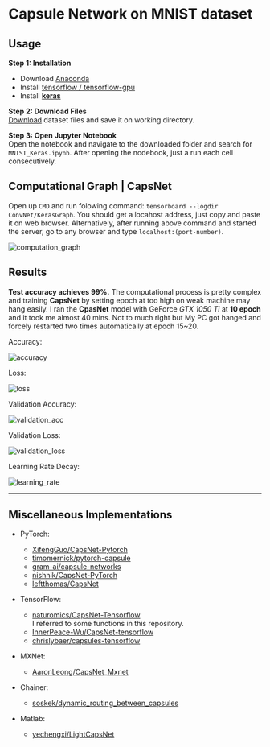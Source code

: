 # Capsule Network on MNIST dataset

## Usage<br>

**Step 1: Installation** <br>
- Download [Anaconda](https://www.anaconda.com/download/)
- Install [tensorflow / tensorflow-gpu](https://www.tensorflow.org/install/) 
- Install [**keras**](https://keras.io/#installation)


**Step 2: Download Files**<br>
[Download](https://github.com/iphton/Kaggle-Competition/tree/gh-pages/Digit%20Recognizer) dataset files and save it
on working directory.

**Step 3: Open Jupyter Notebook**<br>
Open the notebook and navigate to the downloaded folder and search for `MNIST_Keras.ipynb`. After opening the 
nodebook, just a run each cell consecutively. 


## Computational Graph | CapsNet<br>
Open up `CMD` and run folowing command: `tensorboard --logdir ConvNet/KerasGraph`. You should get a locahost address, just copy and 
paste it on web browser. Alternatively, after running above command and started the server, go to any browser and type `localhost:(port-number)`.

![computation_graph](https://user-images.githubusercontent.com/17668390/46923780-dbdc5580-d03e-11e8-85ae-39f92e2dcb88.png)

## Results<br>

**Test accuracy achieves 99%.** The computational process is pretty complex and training **CapsNet** by setting epoch at too high on weak 
machine may hang easily. I ran the **CpasNet** model with GeForce *GTX 1050 Ti* at **10 epoch** and it took me almost 40 mins. Not to much right but My PC got hanged and forcely restarted two times automatically at epoch 15~20.

Accuracy:

![accuracy](https://user-images.githubusercontent.com/17668390/46923787-ec8ccb80-d03e-11e8-993d-d6ec72b2f0ec.PNG)

Loss:

![loss](https://user-images.githubusercontent.com/17668390/46923791-f6aeca00-d03e-11e8-8691-05f21cf0aec7.PNG)

Validation Accuracy:

![validation_acc](https://user-images.githubusercontent.com/17668390/46923676-28269600-d03d-11e8-9e31-d1bd78fbe564.PNG)

Validation Loss:

![validation_loss](https://user-images.githubusercontent.com/17668390/46923799-0a5a3080-d03f-11e8-9bb7-fd7ac1082818.PNG)

Learning Rate Decay:

![learning_rate](https://user-images.githubusercontent.com/17668390/46923803-1c3bd380-d03f-11e8-8276-d8ab6984f55b.PNG)

---

## Miscellaneous Implementations

- PyTorch:
  - [XifengGuo/CapsNet-Pytorch](https://github.com/XifengGuo/CapsNet-Pytorch)
  - [timomernick/pytorch-capsule](https://github.com/timomernick/pytorch-capsule)
  - [gram-ai/capsule-networks](https://github.com/gram-ai/capsule-networks)
  - [nishnik/CapsNet-PyTorch](https://github.com/nishnik/CapsNet-PyTorch.git)
  - [leftthomas/CapsNet](https://github.com/leftthomas/CapsNet)
  
- TensorFlow:
  - [naturomics/CapsNet-Tensorflow](https://github.com/naturomics/CapsNet-Tensorflow.git)   
  I referred to some functions in this repository.
  - [InnerPeace-Wu/CapsNet-tensorflow](https://github.com/InnerPeace-Wu/CapsNet-tensorflow)   
  - [chrislybaer/capsules-tensorflow](https://github.com/chrislybaer/capsules-tensorflow)

- MXNet:
  - [AaronLeong/CapsNet_Mxnet](https://github.com/AaronLeong/CapsNet_Mxnet)
  
- Chainer:
  - [soskek/dynamic_routing_between_capsules](https://github.com/soskek/dynamic_routing_between_capsules)

- Matlab:
  - [yechengxi/LightCapsNet](https://github.com/yechengxi/LightCapsNet)
